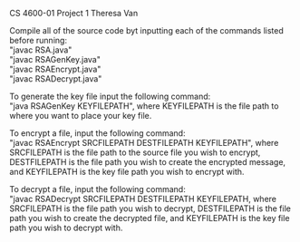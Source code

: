 CS 4600-01 Project 1
Theresa Van

Compile all of the source code byt inputting each of the commands listed before running: <br> 
"javac RSA.java" <br>
"javac RSAGenKey.java" <br>
"javac RSAEncrypt.java" <br>
"javac RSADecrypt.java" <br>

To generate the key file input the following command: <br>
"java RSAGenKey KEYFILEPATH", where KEYFILEPATH is the file path to where you want to place your key file. <br>

To encrypt a file, input the following command: <br>
"javac RSAEncrypt SRCFILEPATH DESTFILEPATH KEYFILEPATH", where SRCFILEPATH is the file path to the source file you wish to encrypt, DESTFILEPATH is the file path you wish to create the encrypted message, and KEYFILEPATH is the key file path you wish to encrypt with.

To decrypt a file, input the following command: <br>
"javac RSADecrypt SRCFILEPATH DESTFILEPATH KEYFILEPATH, where SRCFILEPATH is the file path you wish to decrypt, DESTFILEPATH is the file path you wish to create the decrypted file, and KEYFILEPATH is the key file path you wish to decrypt with.
